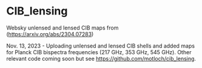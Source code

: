 # CIB_lensing
Websky unlensed and lensed CIB maps from (https://arxiv.org/abs/2304.07283)

Nov. 13, 2023 - Uploading unlensed and lensed CIB shells and added maps for Planck CIB bispectra frequencies (217 GHz, 353 GHz, 545 GHz). Other relevant code coming soon but see https://github.com/motloch/cib_lensing. 
